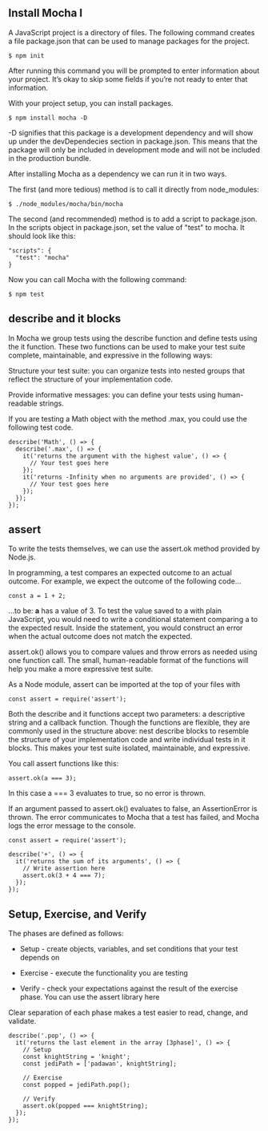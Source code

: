 ## Install Mocha I

A JavaScript project is a directory of files. The following command creates a file package.json that can be used to manage packages for the project.

```
$ npm init
```
After running this command you will be prompted to enter information about your project. It’s okay to skip some fields if you’re not ready to enter that information.

With your project setup, you can install packages.

```
$ npm install mocha -D
```

-D signifies that this package is a development dependency and will show up under the devDependecies section in package.json. This means that the package will only be included in development mode and will not be included in the production bundle.

After installing Mocha as a dependency we can run it in two ways.

The first (and more tedious) method is to call it directly from node_modules:

```
$ ./node_modules/mocha/bin/mocha
```
The second (and recommended) method is to add a script to package.json. In the scripts object in package.json, set the value of "test" to mocha. It should look like this:

```
"scripts": {
  "test": "mocha"
}
```

Now you can call Mocha with the following command:

```
$ npm test
```

## describe and it blocks

In Mocha we group tests using the describe function and define tests using the it function. These two functions can be used to make your test suite complete, maintainable, and expressive in the following ways:

Structure your test suite: you can organize tests into nested groups that reflect the structure of your implementation code.

Provide informative messages: you can define your tests using human-readable strings.

If you are testing a Math object with the method .max, you could use the following test code.

```
describe('Math', () => {
  describe('.max', () => {
    it('returns the argument with the highest value', () => {
      // Your test goes here
    });
    it('returns -Infinity when no arguments are provided', () => {
      // Your test goes here
    });
  });
});
```

## assert

To write the tests themselves, we can use the assert.ok method provided by Node.js.

In programming, a test compares an expected outcome to an actual outcome. For example, we expect the outcome of the following code…

```
const a = 1 + 2;
```
…to be: **a** has a value of 3. To test the value saved to a with plain JavaScript, you would need to write a conditional statement comparing a to the expected result. Inside the statement, you would construct an error when the actual outcome does not match the expected.

assert.ok() allows you to compare values and throw errors as needed using one function call. The small, human-readable format of the functions will help you make a more expressive test suite.

As a Node module, assert can be imported at the top of your files with

```
const assert = require('assert');
```
Both the describe and it functions accept two parameters: a descriptive string and a callback function. Though the functions are flexible, they are commonly used in the structure above: nest describe blocks to resemble the structure of your implementation code and write individual tests in it blocks. This makes your test suite isolated, maintainable, and expressive.

You call assert functions like this:

```
assert.ok(a === 3);
```
In this case a === 3 evaluates to true, so no error is thrown.

If an argument passed to assert.ok() evaluates to false, an AssertionError is thrown. The error communicates to Mocha that a test has failed, and Mocha logs the error message to the console.

```
const assert = require('assert');

describe('+', () => {
  it('returns the sum of its arguments', () => {
    // Write assertion here
    assert.ok(3 + 4 === 7);
  });
});
```

## Setup, Exercise, and Verify

The phases are defined as follows:

- Setup - create objects, variables, and set conditions that your test depends on

- Exercise - execute the functionality you are testing

- Verify - check your expectations against the result of the exercise phase. You can use the assert library here

Clear separation of each phase makes a test easier to read, change, and validate.


```
describe('.pop', () => {
  it('returns the last element in the array [3phase]', () => {
    // Setup
    const knightString = 'knight';
    const jediPath = ['padawan', knightString];

    // Exercise
    const popped = jediPath.pop();

    // Verify
    assert.ok(popped === knightString);
  });
});

```
